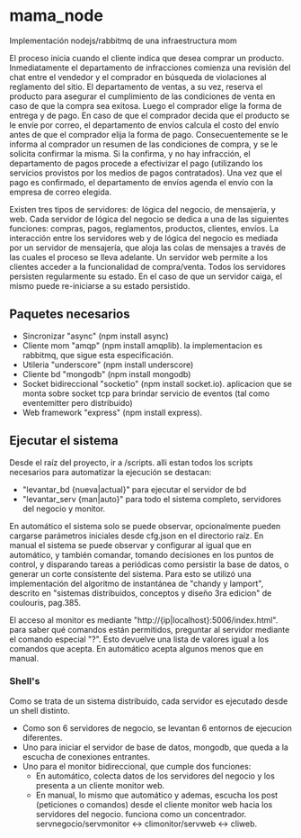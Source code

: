 # mama_node
Implementación nodejs/rabbitmq de una infraestructura mom

El proceso inicia cuando el cliente indica que desea comprar un producto. Inmediatamente el departamento de infracciones comienza una revisión del chat entre el vendedor y el comprador en búsqueda de violaciones al reglamento del sitio. El departamento de ventas, a su vez, reserva el producto para asegurar el cumplimiento de las condiciones de venta en caso de que la compra sea exitosa. Luego el comprador elige la forma de entrega y de pago. En caso de que el comprador decida que el producto se le envíe por correo, el departamento de envíos calcula el costo del envío antes de que el comprador elija la forma de pago. Consecuentemente se le informa al comprador un resumen de las condiciones de compra, y se le solicita confirmar la misma. Si la confirma, y no hay infracción, el departamento de pagos procede a efectivizar el pago (utilizando los servicios provistos por los medios de pagos contratados). Una vez que el pago es confirmado, el departamento de envíos agenda el envío con la empresa de correo elegida.

Existen tres tipos de servidores: de lógica del negocio, de mensajería, y web. Cada servidor de lógica del negocio se dedica a una de las siguientes funciones: compras, pagos, reglamentos, productos, clientes, envíos.
La interacción entre los servidores web y de lógica del negocio es mediada por un servidor de mensajería, que aloja las colas de mensajes a través de las cuales el proceso se lleva adelante. Un servidor web permite a los clientes acceder a la funcionalidad de compra/venta.
Todos los servidores persisten regularmente su estado. En el caso de que un servidor caiga, el mismo puede re-iniciarse a su estado persistido.

## Paquetes necesarios
* Sincronizar "async" (npm install async)
* Cliente mom "amqp" (npm install amqplib). la implementacion es rabbitmq, que sigue esta especificación.
* Utileria "underscore" (npm install underscore)
* Cliente bd "mongodb" (npm install mongodb)
* Socket bidireccional "socketio" (npm install socket.io). aplicacion que se monta sobre socket tcp para brindar servicio de eventos (tal como eventemitter pero distribuido)
* Web framework "express" (npm install express).

## Ejecutar el sistema
Desde el raíz del proyecto, ir a /scripts. alli estan todos los scripts necesarios para automatizar la ejecución
se destacan:
* "levantar_bd {nueva|actual}" para ejecutar el servidor de bd
* "levantar_serv {man|auto}" para todo el sistema completo, servidores del negocio y monitor.

En automático el sistema solo se puede observar, opcionalmente pueden cargarse parámetros iniciales desde cfg.json en el directorio raíz.
En manual el sistema se puede observar y configurar al igual que en automático, y también comandar, tomando decisiones en los puntos de control, y disparando tareas a periódicas como persistir la base de datos, o generar un corte consistente del sistema. Para esto se utilizó una implementación del algoritmo de instantánea de "chandy y lamport", descrito en "sistemas distribuidos, conceptos y diseño 3ra edicion" de coulouris, pag.385.

El acceso al monitor es mediante "http://{ip|localhost}:5006/index.html". para saber qué comandos están permitidos, preguntar al servidor mediante el comando especial "?". Esto devuelve una lista de valores igual a los comandos que acepta. En automático acepta algunos menos que en manual.

### Shell's
Como se trata de un sistema distribuido, cada servidor es ejecutado desde un shell distinto.
* Como son 6 servidores de negocio, se levantan 6 entornos de ejecucion diferentes.
* Uno para iniciar el servidor de base de datos, mongodb, que queda a la escucha de conexiones entrantes.
* Uno para el monitor bidireccional, que cumple dos funciones:
  * En automático, colecta datos de los servidores del negocio y los presenta a un cliente monitor web.
  * En manual, lo mismo que automático y ademas, escucha los post (peticiones o comandos) desde el cliente monitor web hacia los servidores del negocio. funciona como un concentrador. servnegocio/servmonitor <-> climonitor/servweb <-> cliweb.
